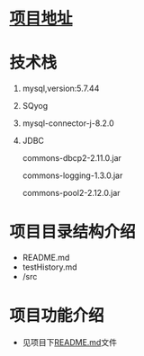 # [项目地址](https://github.com/qsADXS/west2-learn-java-work3 "github")



# 技术栈

1. mysql,version:5.7.44

2. SQyog

3. mysql-connector-j-8.2.0

4. JDBC

   commons-dbcp2-2.11.0.jar

   commons-logging-1.3.0.jar

   commons-pool2-2.12.0.jar

# 项目目录结构介绍

- README.md
- testHistory.md
- /src

# 项目功能介绍

- 见项目下[README.md](https://github.com/qsADXS/west2-learn-java-work3/blob/main/README.md "README.md文件")文件